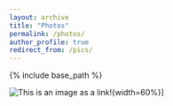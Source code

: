 ```yaml
---
layout: archive
title: "Photos"
permalink: /photos/
author_profile: true
redirect_from: /pics/
---
```


{% include base_path %}

![This is an image as a link!](/images/bio-photo.jpg){width=60%}]